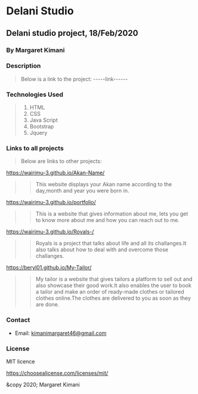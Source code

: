 # Delani Studio
## Delani studio project, 18/Feb/2020
### By **Margaret Kimani**
### Description
>>

>Below is a link to the project:
-----link------
### Technologies Used
>
> 1. HTML
> 2. CSS
> 3. Java Script
> 4. Bootstrap
> 5. Jquery
>
### Links to all projects
>Below are links to other projects:

https://wairimu-3.github.io/Akan-Name/

>>This website displays your Akan name according to the day,month and year you were born in.

https://wairimu-3.github.io/portfolio/

>>This is a website that gives information about me, lets you get to know more about me and how you can reach out to me.

https://wairimu-3.github.io/Royals-/

>>Royals is a project that talks about life and all its challanges.It also talks about how to deal with and overcome those challanges.

https://beryl01.github.io/My-Tailor/

>>My tailor is a website that gives tailors a platform to sell out and also showcase their good work.It also enables the user to book a tailor and make an order of ready-made clothes or tailored clothes online.The clothes are delivered to you as soon as they are done.
### Contact 
+  Email: kimanimargaret46@gmail.com
### License
MIT licence

https://choosealicense.com/licenses/mit/

&copy 2020;
Margaret Kimani